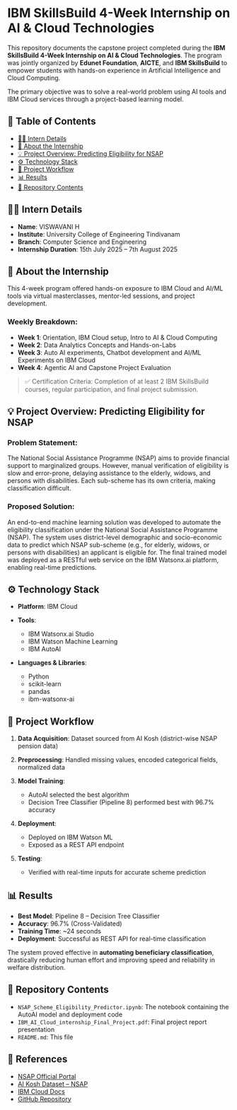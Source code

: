 
# IBM SkillsBuild 4-Week Internship on AI & Cloud Technologies

This repository documents the capstone project completed during the **IBM SkillsBuild 4-Week Internship on AI & Cloud Technologies**. The program was jointly organized by **Edunet Foundation**, **AICTE**, and **IBM SkillsBuild** to empower students with hands-on experience in Artificial Intelligence and Cloud Computing.

The primary objective was to solve a real-world problem using AI tools and IBM Cloud services through a project-based learning model.



## 📝 Table of Contents

* [👨‍💻 Intern Details](#intern-details)
* [📖 About the Internship](#about-the-internship)
* [💡 Project Overview: Predicting Eligibility for NSAP](#project-overview-predicting-eligibility-for-nsap)
* [⚙️ Technology Stack](#technology-stack)
* [🚀 Project Workflow](#project-workflow)
* [📊 Results](#results)
* [📁 Repository Contents](#repository-contents)



## 👨‍💻 Intern Details

* **Name**: VISWAVANI H
* **Institute**: University College of Engineering Tindivanam
* **Branch**: Computer Science and Engineering
* **Internship Duration**: 15th July 2025 – 7th August 2025



## 📖 About the Internship

This 4-week program offered hands-on exposure to IBM Cloud and AI/ML tools via virtual masterclasses, mentor-led sessions, and project development.

### Weekly Breakdown:

* **Week 1**: Orientation, IBM Cloud setup, Intro to AI & Cloud Computing
* **Week 2**: Data Analytics Concepts and Hands-on-Labs
* **Week 3**: Auto AI experiments, Chatbot development and AI/ML Experiments on IBM Cloud
* **Week 4**: Agentic AI and Capstone Project Evaluation

> ✅ Certification Criteria: Completion of at least 2 IBM SkillsBuild courses, regular participation, and final project submission.



## 💡 Project Overview: Predicting Eligibility for NSAP

### Problem Statement:

The National Social Assistance Programme (NSAP) aims to provide financial support to marginalized groups. However, manual verification of eligibility is slow and error-prone, delaying assistance to the elderly, widows, and persons with disabilities. Each sub-scheme has its own criteria, making classification difficult.

### Proposed Solution:

An end-to-end machine learning solution was developed to automate the eligibility classification under the National Social Assistance Programme (NSAP). The system uses district-level demographic and socio-economic data to predict which NSAP sub-scheme (e.g., for elderly, widows, or persons with disabilities) an applicant is eligible for. 
The final trained model was deployed as a RESTful web service on the IBM Watsonx.ai platform, enabling real-time predictions.



## ⚙️ Technology Stack

* **Platform**: IBM Cloud

* **Tools**:

  * IBM Watsonx.ai Studio
  * IBM Watson Machine Learning
  * IBM AutoAI

* **Languages & Libraries**:

  * Python
  * scikit-learn
  * pandas
  * ibm-watsonx-ai



## 🚀 Project Workflow

1. **Data Acquisition**: Dataset sourced from AI Kosh (district-wise NSAP pension data)
2. **Preprocessing**: Handled missing values, encoded categorical fields, normalized data
3. **Model Training**:

   * AutoAI selected the best algorithm
   * Decision Tree Classifier (Pipeline 8) performed best with 96.7% accuracy
4. **Deployment**:

   * Deployed on IBM Watson ML
   * Exposed as a REST API endpoint
5. **Testing**:

   * Verified with real-time inputs for accurate scheme prediction



## 📊 Results

* **Best Model**: Pipeline 8 – Decision Tree Classifier
* **Accuracy**: 96.7% (Cross-Validated)
* **Training Time**: \~24 seconds
* **Deployment**: Successful as REST API for real-time classification


The system proved effective in **automating beneficiary classification**, drastically reducing human effort and improving speed and reliability in welfare distribution.



## 📁 Repository Contents

* `NSAP_Scheme_Eligibility_Predictor.ipynb`: The notebook containing the AutoAI model and deployment code
* `IBM_AI_Cloud_internship_Final_Project.pdf`: Final project report presentation
* `README.md`: This file



## 🔗 References

* [NSAP Official Portal](https://nsap.nic.in)
* [AI Kosh Dataset – NSAP](https://aikosh.indiaai.gov.in/web/datasets/details/district_wise_pension_data_under_the_national_social_assistance_pro)
* [IBM Cloud Docs](https://cloud.ibm.com/docs)
* [GitHub Repository](https://github.com/Viswavani/IBM-Cloud-Project.git)


